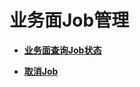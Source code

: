 # 业务面Job管理<a name="ges_03_0036"></a>

-   **[业务面查询Job状态](业务面查询Job状态.md)**  

-   **[取消Job](取消Job.md)**  


